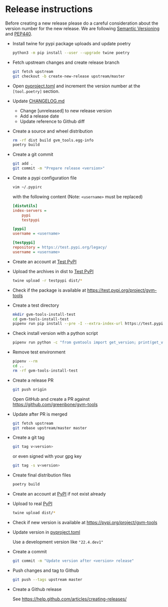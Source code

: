 # Release instructions

Before creating a new release please do a careful consideration about the
version number for the new release. We are following [Semantic Versioning](https://semver.org/)
and [PEP440](https://www.python.org/dev/peps/pep-0440/).

* Install twine for pypi package uploads and update poetry

  ```sh
  python3 -m pip install --user --upgrade twine poetry
  ```

* Fetch upstream changes and create release branch

  ```sh
  git fetch upstream
  git checkout -b create-new-release upstream/master
  ```

* Open [pyproject.toml](https://github.com/greenbone/gvm-tools/blob/master/pyproject.toml)
  and increment the version number at the `[tool.poetry]` section.

* Update [CHANGELOG.md](https://github.com/greenbone/gvm-tools/blob/master/CHANGELOG.md)
  * Change [unreleased] to new release version
  * Add a release date
  * Update reference to Github diff

* Create a source and wheel distribution

  ```sh
  rm -rf dist build gvm_tools.egg-info
  poetry build
  ```

* Create a git commit

  ```sh
  git add .
  git commit -m "Prepare release <version>"
  ```

* Create a pypi configuration file

  ```sh
  vim ~/.pypirc
  ```

  with the following content (Note: `<username>` must be replaced)

  ```ini
  [distutils]
  index-servers =
      pypi
      testpypi

  [pypi]
  username = <username>

  [testpypi]
  repository = https://test.pypi.org/legacy/
  username = <username>

* Create an account at [Test PyPI](https://packaging.python.org/guides/using-testpypi/)

* Upload the archives in dist to [Test PyPI](https://test.pypi.org/)

  ```sh
  twine upload -r testpypi dist/*
  ```

* Check if the package is available at https://test.pypi.org/project/gvm-tools

* Create a test directory

  ```sh
  mkdir gvm-tools-install-test
  cd gvm-tools-install-test
  pipenv run pip install --pre -I --extra-index-url https://test.pypi.org/simple/ gvm-tools
  ```

* Check install version with a python script

  ```sh
  pipenv run python -c "from gvmtools import get_version; print(get_version())"
  ```

* Remove test environment

  ```sh
  pipenv --rm
  cd ..
  rm -rf gvm-tools-install-test
  ```

* Create a release PR

  ```sh
  git push origin
  ```
  Open GitHub and create a PR against https://github.com/greenbone/gvm-tools

* Update after PR is merged

  ```sh
  git fetch upstream
  git rebase upstream/master master
  ```

* Create a git tag

  ```sh
  git tag v<version>
  ```

  or even signed with your gpg key

  ```sh
  git tag -s v<version>
  ```
* Create final distribution files

  ```sh
  poetry build
  ```

* Create an account at [PyPI](https://pypi.org/) if not exist already

* Upload to real [PyPI](https://pypi.org/)

  ```sh
  twine upload dist/*
  ```

* Check if new version is available at https://pypi.org/project/gvm-tools


* Update version in [pyproject.toml](https://github.com/greenbone/gvm-tools/blob/master/pyproject.toml)

  Use a development version like `"22.4.dev1"`

* Create a commit

  ```sh
  git commit -m "Update version after <version> release"
  ```

* Push changes and tag to Github

  ```sh
  git push --tags upstream master
  ```

* Create a Github release

  See https://help.github.com/articles/creating-releases/
